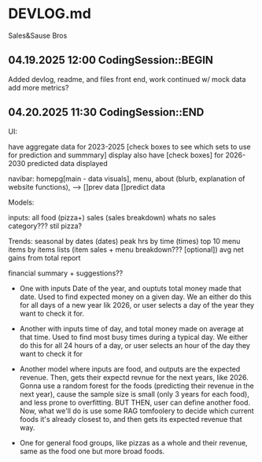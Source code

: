 # DEVLOG.md

Sales&Sause Bros

## 04.19.2025 12:00 CodingSession::BEGIN

Added devlog, readme, and files
front end, work continued w/ mock data
add more metrics?

## 04.20.2025 11:30 CodingSession::END

UI: 

have aggregate data for 2023-2025 [check boxes to see which sets to use for prediction and summmary] display
also have [check boxes] for 2026-2030 predicted data displayed

navibar: homepg[main - data visuals],    menu,      about (blurb, explanation of website functions), 
          \--> []prev data []predict data


Models:

inputs:
all food (pizza+) sales (sales breakdown)
whats no sales category??? stil pizza?

Trends:
seasonal by dates (dates)
peak hrs by time (times)
top 10 menu items by items lists (item sales + menu breakdown??? [optional])
avg net gains from total report

financial summary + suggestions??

- One with inputs Date of the year, and ouptuts total money made that date. Used to find expected money on a given day. We an either do this for all days of a new year lik 2026, or user selects a day of the year they want to check it for.

- Another with inputs time of day, and total money made on average at that time. Used to find most busy times during a typical day. We either do this for all 24 hours of a day, or user selects an hour of the day they want to check it for

- Another model where inputs are food, and outputs are the expected revenue. Then, gets their expectd revnue for the next years, like 2026. Gonna use a random forest for the foods (predicting their revenue in the next year), cause the sample size is small (only 3 years for each food), and less prone to overfitting. BUT THEN, user can define another food. Now, what we'll do is use some RAG tomfoolery to decide which current foods it's already closest to, and then gets its expected revenue that way.

- One for general food groups, like pizzas as a whole and their revenue, same as the food one but more broad foods.
